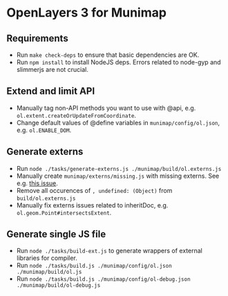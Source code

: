 # OpenLayers 3 for Munimap

## Requirements
* Run `make check-deps` to ensure that basic dependencies are OK.
* Run `npm install` to install NodeJS deps. Errors related to node-gyp and slimmerjs are not crucial.

## Extend and limit API
* Manually tag non-API methods you want to use with @api, e.g. `ol.extent.createOrUpdateFromCoordinate`.
* Change default values of @define variables in `munimap/config/ol.json`, e.g. `ol.ENABLE_DOM`.

## Generate externs
* Run `node ./tasks/generate-externs.js ./munimap/build/ol.externs.js`
* Manually create `munimap/externs/missing.js` with missing externs. See e.g. [this issue](https://github.com/openlayers/ol3/pull/5010).
* Remove all occurences of `, undefined: (Object)` from `build/ol.externs.js`
* Manually fix externs issues related to inheritDoc, e.g. `ol.geom.Point#intersectsExtent`.


## Generate single JS file
* Run `node ./tasks/build-ext.js` to generate wrappers of external libraries for compiler.
* Run `node ./tasks/build.js ./munimap/config/ol.json ./munimap/build/ol.js`
* Run `node ./tasks/build.js ./munimap/config/ol-debug.json ./munimap/build/ol-debug.js`
